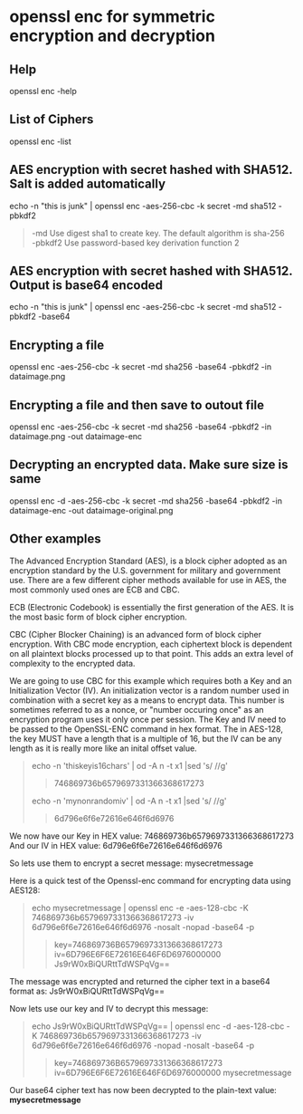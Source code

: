 # openssl enc for symmetric encryption and decryption

## Help

openssl enc -help

## List of Ciphers

openssl enc -list

## AES encryption with secret hashed with SHA512. Salt is added automatically

echo -n "this is junk" |  openssl enc -aes-256-cbc -k secret -md sha512 -pbkdf2

> -md Use digest sha1 to create key. The default algorithm is sha-256\
> -pbkdf2 Use password-based key derivation function 2

## AES encryption with secret hashed with SHA512. Output is base64 encoded

echo -n "this is junk" |  openssl enc -aes-256-cbc -k secret -md sha512 -pbkdf2 -base64

## Encrypting a file

openssl enc -aes-256-cbc -k secret -md sha256 -base64 -pbkdf2 -in dataimage.png

## Encrypting a file and then save to outout file

openssl enc -aes-256-cbc -k secret -md sha256 -base64 -pbkdf2 -in dataimage.png -out dataimage-enc

## Decrypting an encrypted data. Make sure size is same

openssl enc -d -aes-256-cbc -k secret -md sha256 -base64 -pbkdf2 -in dataimage-enc -out dataimage-original.png

## Other examples

The Advanced Encryption Standard (AES), is a block cipher adopted as an encryption standard by the U.S. government for military and government use. There are a few different cipher methods available for use in AES, the most commonly used ones are ECB and CBC.

ECB (Electronic Codebook) is essentially the first generation of the AES. It is the most basic form of block cipher encryption.

CBC (Cipher Blocker Chaining) is an advanced form of block cipher encryption. With CBC mode encryption, each ciphertext block is dependent on all plaintext blocks processed up to that point. This adds an extra level of complexity to the encrypted data.

We are going to use CBC for this example which requires both a Key and an Initialization Vector (IV). An initialization vector is a random number used in combination with a secret key as a means to encrypt data. This number is sometimes referred to as a nonce, or "number occuring once" as an encryption program uses it only once per session. The Key and IV need to be passed to the OpenSSL-ENC command in hex format. The in AES-128, the key MUST have a length that is a multiple of 16, but the IV can be any length as it is really more like an inital offset value.

> echo -n 'thiskeyis16chars' | od -A n -t x1 |sed 's/ //g'
>>746869736b6579697331366368617273
>
> echo -n 'mynonrandomiv' | od -A n -t x1 |sed 's/ //g'
>>6d796e6f6e72616e646f6d6976

We now have our Key in HEX value: 746869736b6579697331366368617273
And our IV in HEX value: 6d796e6f6e72616e646f6d6976

So lets use them to encrypt a secret message: mysecretmessage

Here is a quick test of the Openssl-enc command for encrypting data using AES128:

> echo mysecretmessage | openssl enc -e -aes-128-cbc -K 746869736b6579697331366368617273 -iv 6d796e6f6e72616e646f6d6976 -nosalt -nopad -base64 -p
>>key=746869736B6579697331366368617273\
>>iv=6D796E6F6E72616E646F6D6976000000\
>>Js9rW0xBiQURttTdWSPqVg==

The message was encrypted and returned the cipher text in a base64 format as: Js9rW0xBiQURttTdWSPqVg==

Now lets use our key and IV to decrypt this message:

> echo Js9rW0xBiQURttTdWSPqVg== | openssl enc -d -aes-128-cbc -K 746869736b6579697331366368617273 -iv 6d796e6f6e72616e646f6d6976 -nopad -nosalt -base64 -p
>> key=746869736B6579697331366368617273
>> iv=6D796E6F6E72616E646F6D6976000000
>> mysecretmessage

Our base64 cipher text has now been decrypted to the plain-text value: **mysecretmessage**
